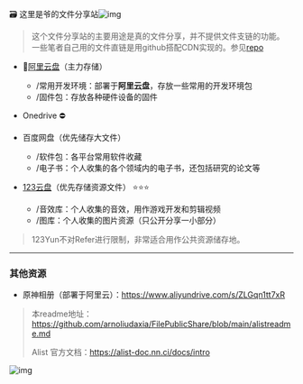 🗃️ 这里是爷的文件分享站![img](https://img.shields.io/badge/Arno-fileshare-green)
> 这个文件分享站的主要用途是真的文件分享，并不提供文件支链的功能。
> 一些笔者自己用的文件直链是用github搭配CDN实现的。参见[repo](https://github.com/arnoliudaxia/FilePublicShare)

- 🌟[阿里云盘](https://www.aliyundrive.com/drive/)（主力存储）
  - /常用开发环境：部署于**阿里云盘**，存放一些常用的开发环境包
  - /固件包：存放各种硬件设备的固件
- Onedrive ⛔
- 百度网盘（优先储存大文件）
  - /软件包：各平台常用软件收藏
  - /电子书：个人收集的各个领域内的电子书，还包括研究的论文等


- [123云盘](https://www.123pan.com/)（优先存储资源文件） ⭐⭐⭐
  - /音效库：个人收集的音效，用作游戏开发和剪辑视频
  - /图库：个人收集的图片资源（只公开分享一小部分）
> 123Yun不对Refer进行限制，非常适合用作公共资源储存地。 
---

### 其他资源

- 原神相册（部署于阿里云）：https://www.aliyundrive.com/s/ZLGqn1tt7xR

> 本readme地址：https://github.com/arnoliudaxia/FilePublicShare/blob/main/alistreadme.md
> 
> Alist 官方文档：https://alist-doc.nn.ci/docs/intro

![img](https://api.puresys.net/)

